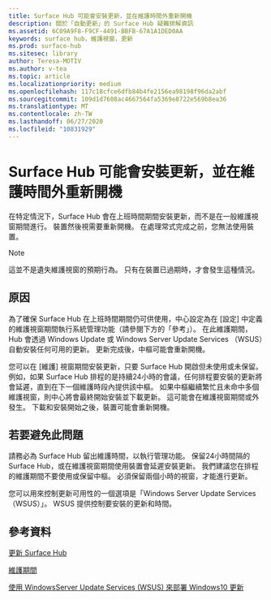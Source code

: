 ```yaml
---
title: Surface Hub 可能會安裝更新，並在維護時間外重新開機
description: 關於「自動更新」的 Surface Hub 疑難排解資訊
ms.assetid: 6C09A9F8-F9CF-4491-BBFB-67A1A1DED0AA
keywords: surface hub，維護視窗，更新
ms.prod: surface-hub
ms.sitesec: library
author: Teresa-MOTIV
ms.author: v-tea
ms.topic: article
ms.localizationpriority: medium
ms.openlocfilehash: 117c18cfce6dfb84b4fe2156ea98198f96da2abf
ms.sourcegitcommit: 109d1d7608ac4667564fa5369e8722e569b8ea36
ms.translationtype: MT
ms.contentlocale: zh-TW
ms.lasthandoff: 06/27/2020
ms.locfileid: "10831929"
---
```

# Surface Hub 可能會安裝更新，並在維護時間外重新開機

在特定情況下，Surface Hub 會在上班時間期間安裝更新，而不是在一般維護視窗期間進行。 裝置然後視需要重新開機。 在處理常式完成之前，您無法使用裝置。

> [!NOTE]  
> 這並不是遺失維護視窗的預期行為。 只有在裝置已過期時，才會發生這種情況。

## 原因
為了確保 Surface Hub 在上班時間期間仍可供使用，中心設定為在 [設定] 中定義的維護視窗期間執行系統管理功能（請參閱下方的「參考」）。 在此維護期間，Hub 會透過 Windows Update 或 Windows Server Update Services （WSUS）自動安裝任何可用的更新。 更新完成後，中樞可能會重新開機。

您可以在 [維護] 視窗期間安裝更新，只要 Surface Hub 開啟但未使用或未保留。 例如，如果 Surface Hub 排程的是持續24小時的會議，任何排程要安裝的更新將會延遲，直到在下一個維護時段內提供該中樞。 如果中樞繼續繁忙且未命中多個維護視窗，則中心將會最終開始安裝並下載更新。 這可能會在維護視窗期間或外發生。 下載和安裝開始之後，裝置可能會重新開機。

## 若要避免此問題

請務必為 Surface Hub 留出維護時間，以執行管理功能。 保留24小時間隔的 Surface Hub，或在維護視窗期間使用裝置會延遲安裝更新。 我們建議您在排程的維護期間不要使用或保留中樞。 必須保留兩個小時的視窗，才能進行更新。

您可以用來控制更新可用性的一個選項是「Windows Server Update Services （WSUS）」。 WSUS 提供控制要安裝的更新和時間。

## 參考資料 
 
[更新 Surface Hub](first-run-program-surface-hub.md#update-the-surface-hub) 

[維護期間](manage-windows-updates-for-surface-hub.md#maintenance-window) 

[使用 WindowsServer Update Services (WSUS) 來部署 Windows10 更新](/windows/deployment/update/waas-manage-updates-wsus) 



